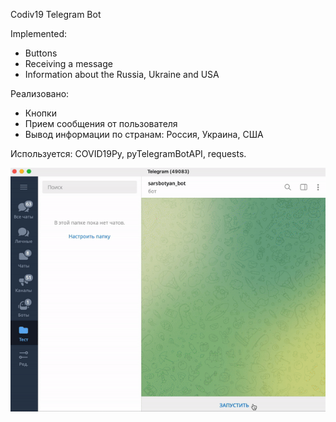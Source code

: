 Codiv19 Telegram Bot

Implemented:

 - Buttons
 - Receiving a message
 - Information about the Russia, Ukraine and USA

Реализовано:
 - Кнопки
 - Прием сообщения от пользователя
 - Вывод информации по странам: Россия, Украина, США

Используется: COVID19Py, pyTelegramBotAPI, requests.

![Image alt](https://github.com/Dalveral/SARSBOT/blob/master/promo.gif)

